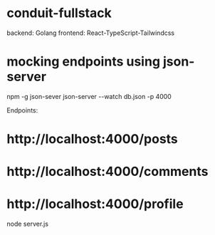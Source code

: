 # conduit-fullstack

backend: Golang
frontend: React-TypeScript-Tailwindcss

# mocking endpoints using json-server

npm -g json-sever
json-server --watch db.json -p 4000

Endpoints:

# http://localhost:4000/posts

# http://localhost:4000/comments

# http://localhost:4000/profile

node server.js
